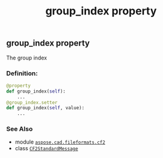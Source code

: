 ﻿---
title: group_index property
second_title: Aspose.CAD for Python via .NET API References
description: 
type: docs
weight: 40
url: /aspose.cad.fileformats.cf2/cf2standardmessage/group_index/
is_root: false
---

## group_index property


The group index
### Definition:
```python
@property
def group_index(self):
    ...
@group_index.setter
def group_index(self, value):
    ...
```

### See Also
* module [`aspose.cad.fileformats.cf2`](../../)
* class [`CF2StandardMessage`](/cad/python-net/aspose.cad.fileformats.cf2/cf2standardmessage)
